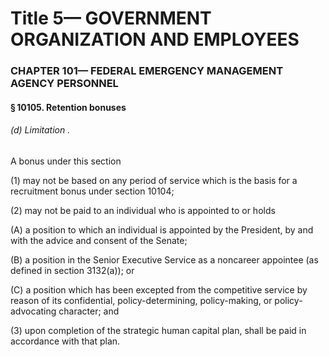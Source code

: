 
# Title 5— GOVERNMENT ORGANIZATION AND EMPLOYEES
### CHAPTER 101— FEDERAL EMERGENCY MANAGEMENT AGENCY PERSONNEL
#### § 10105. Retention bonuses
###### (d) Limitation .

A bonus under this section

(1) may not be based on any period of service which is the basis for a recruitment bonus under section 10104;

(2) may not be paid to an individual who is appointed to or holds

(A) a position to which an individual is appointed by the President, by and with the advice and consent of the Senate;

(B) a position in the Senior Executive Service as a noncareer appointee (as defined in section 3132(a)); or

(C) a position which has been excepted from the competitive service by reason of its confidential, policy-determining, policy-making, or policy-advocating character; and

(3) upon completion of the strategic human capital plan, shall be paid in accordance with that plan.

